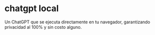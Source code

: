 # chatgpt local
Un ChatGPT que se ejecuta directamente en tu navegador, garantizando privacidad al 100% y sin costo alguno.


